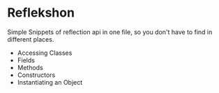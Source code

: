 # Reflekshon
Simple Snippets of reflection api in one file, so you don't have to find in different places. 

- Accessing Classes
- Fields
- Methods
- Constructors
- Instantiating an Object
